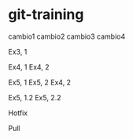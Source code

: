 # git-training
cambio1
cambio2
cambio3
cambio4

Ex3, 1

Ex4, 1
Ex4, 2

Ex5, 1
Ex5, 2
Ex4, 2

Ex5, 1.2
Ex5, 2.2

Hotfix

Pull